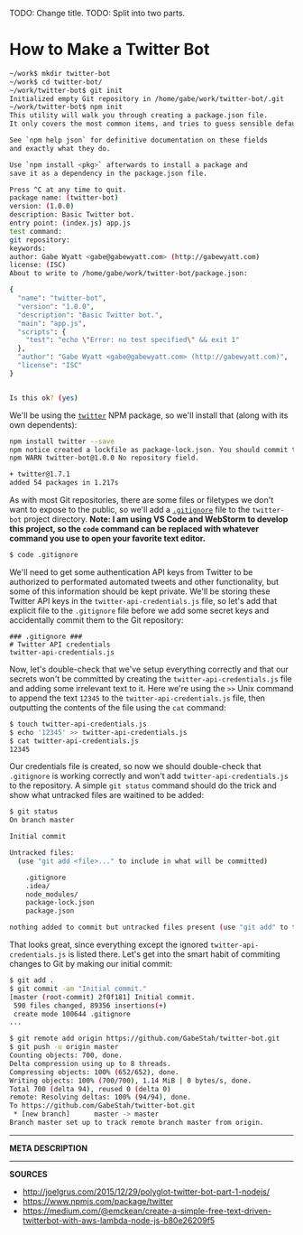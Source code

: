 TODO: Change title.
TODO: Split into two parts.

# How to Make a Twitter Bot

```bash
~/work$ mkdir twitter-bot
~/work$ cd twitter-bot/
~/work/twitter-bot$ git init
Initialized empty Git repository in /home/gabe/work/twitter-bot/.git
~/work/twitter-bot$ npm init
This utility will walk you through creating a package.json file.
It only covers the most common items, and tries to guess sensible defaults.

See `npm help json` for definitive documentation on these fields
and exactly what they do.

Use `npm install <pkg>` afterwards to install a package and
save it as a dependency in the package.json file.

Press ^C at any time to quit.
package name: (twitter-bot) 
version: (1.0.0) 
description: Basic Twitter bot.
entry point: (index.js) app.js
test command: 
git repository: 
keywords: 
author: Gabe Wyatt <gabe@gabewyatt.com> (http://gabewyatt.com)
license: (ISC) 
About to write to /home/gabe/work/twitter-bot/package.json:

{
  "name": "twitter-bot",
  "version": "1.0.0",
  "description": "Basic Twitter bot.",
  "main": "app.js",
  "scripts": {
    "test": "echo \"Error: no test specified\" && exit 1"
  },
  "author": "Gabe Wyatt <gabe@gabewyatt.com> (http://gabewyatt.com)",
  "license": "ISC"
}


Is this ok? (yes) 
```

We'll be using the [`twitter`](https://www.npmjs.com/package/twitter) NPM package, so we'll install that (along with its own dependents):

```bash
npm install twitter --save
npm notice created a lockfile as package-lock.json. You should commit this file.
npm WARN twitter-bot@1.0.0 No repository field.

+ twitter@1.7.1
added 54 packages in 1.217s
```

As with most Git repositories, there are some files or filetypes we don't want to expose to the public, so we'll add a [`.gitignore`](https://git-scm.com/docs/gitignore) file to the `twitter-bot` project directory.  __Note: I am using VS Code and WebStorm to develop this project, so the `code` command can be replaced with whatever command you use to open your favorite text editor.__

```bash
$ code .gitignore
```

We'll need to get some authentication API keys from Twitter to be authorized to performated automated tweets and other functionality, but some of this information should be kept private.  We'll be storing these Twitter API keys in the `twitter-api-credentials.js` file, so let's add that explicit file to the `.gitignore` file before we add some secret keys and accidentally commit them to the Git repository:

```
### .gitignore ###
# Twitter API credentials
twitter-api-credentials.js
```

Now, let's double-check that we've setup everything correctly and that our secrets won't be committed by creating the `twitter-api-credentials.js` file and adding some irrelevant text to it.  Here we're using the `>>` Unix command to append the text `12345` to the `twitter-api-credentials.js` file, then outputting the contents of the file using the `cat` command:

```bash
$ touch twitter-api-credentials.js
$ echo '12345' >> twitter-api-credentials.js
$ cat twitter-api-credentials.js
12345
```

Our credentials file is created, so now we should double-check that `.gitignore` is working correctly and won't add `twitter-api-credentials.js` to the repository.  A simple `git status` command should do the trick and show what untracked files are waitined to be added:

```bash
$ git status
On branch master

Initial commit

Untracked files:
  (use "git add <file>..." to include in what will be committed)

	.gitignore
	.idea/
	node_modules/
	package-lock.json
	package.json

nothing added to commit but untracked files present (use "git add" to track)
```

That looks great, since everything except the ignored `twitter-api-credentials.js` is listed there.  Let's get into the smart habit of commiting changes to Git by making our initial commit:

```bash
$ git add .
$ git commit -am "Initial commit."
[master (root-commit) 2f0f181] Initial commit.
 590 files changed, 89356 insertions(+)
 create mode 100644 .gitignore
...
```

```bash
$ git remote add origin https://github.com/GabeStah/twitter-bot.git
$ git push -u origin master
Counting objects: 700, done.
Delta compression using up to 8 threads.
Compressing objects: 100% (652/652), done.
Writing objects: 100% (700/700), 1.14 MiB | 0 bytes/s, done.
Total 700 (delta 94), reused 0 (delta 0)
remote: Resolving deltas: 100% (94/94), done.
To https://github.com/GabeStah/twitter-bot.git
 * [new branch]      master -> master
Branch master set up to track remote branch master from origin.
```




---

__META DESCRIPTION__

---

__SOURCES__

- http://joelgrus.com/2015/12/29/polyglot-twitter-bot-part-1-nodejs/
- https://www.npmjs.com/package/twitter
- https://medium.com/@emckean/create-a-simple-free-text-driven-twitterbot-with-aws-lambda-node-js-b80e26209f5